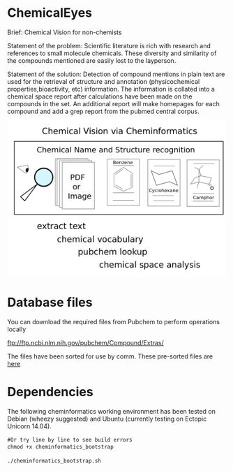 ChemicalEyes
============

Brief: Chemical Vision for non-chemists

Statement of the problem: Scientific literature is rich with research and references to small molecule chemicals. These diversity and similarity of the compounds mentioned are easily lost to the layperson. 

Statement of the solution: Detection of compound  mentions in plain text are used for the retrieval of structure and annotation (physicochemical properties,bioactivity, etc) information. The information is collated into a chemical space report after calculations have been made on the compounds in the set. An additional report will make homepages for each compound and add a grep report from the pubmed central corpus.


![ChemicalEyes](https://github.com/andrewdefries/ChemicalEyes/blob/master/ChemicalEyes.png)

Database files
==============

You can download the required files from Pubchem to perform operations locally

ftp://ftp.ncbi.nlm.nih.gov/pubchem/Compound/Extras/

The files have been sorted for use by comm. These pre-sorted files are [here](http://bit.ly/CID-Synonym-filtered_zip)

Dependencies
=============

The following cheminformatics working environment has been tested on Debian (wheezy suggested) and Ubuntu (currently testing on Ectopic Unicorn 14.04).
```
#Or try line by line to see build errors
chmod +x cheminformatics_bootstrap 

./cheminformatics_bootstrap.sh

```
